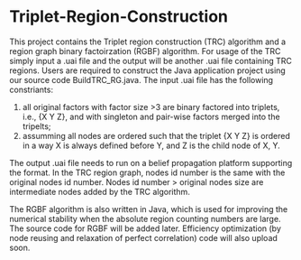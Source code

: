 # Triplet-Region-Construction
This project contains the Triplet region construction (TRC) algorithm and a region graph binary factoirzation (RGBF) algorithm.
For usage of the TRC simply input a .uai file and the output will be another .uai file containing TRC regions. 
Users are required to construct the Java application project using our source code BuildTRC_RG.java. 
The input .uai file has the following constriants:
1. all original factors with factor size >3 are binary factored into triplets, i.e., {X Y Z}, and with singleton and pair-wise factors merged into the tripelts;
2. assumming all nodes are ordered such that the triplet {X Y Z} is ordered in a way X is always defined before Y, and Z is the child node of X, Y.

The output .uai file needs to run on a belief propagation platform supporting the format. In the TRC region graph, nodes id number is the same with the original nodes id number. Nodes id number > original nodes size are intermediate nodes added by the TRC algorithm. 

The RGBF algorithm is also written in Java, which is used for improving the numerical stability when the absolute region counting numbers are large. The source code for RGBF will be added later. 
Efficiency optimization (by node reusing and relaxation of perfect correlation) code will also upload soon.
